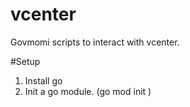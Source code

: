 # vcenter
Govmomi scripts to interact with vcenter.


#Setup

1. Install go
2. Init a go module. (go mod init <module-name>)



